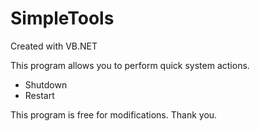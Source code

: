 # SimpleTools

Created with VB.NET

This program allows you to perform quick system actions.

- Shutdown
- Restart

This program is free for modifications. Thank you.
